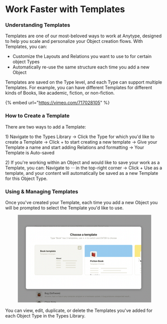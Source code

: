 # Work Faster with Templates

### Understanding Templates

Templates are one of our most-beloved ways to work at Anytype, designed to help you scale and personalize your Object creation flows. With Templates, you can:

* Customize the Layouts and Relations you want to use to for certain object Types
* Automatically re-use the same structure each time you add a new Object

Templates are saved on the Type level, and each Type can support multiple Templates. For example, you can have different Templates for different kinds of Books, like academic, fiction, or non-fiction.&#x20;

{% embed url="https://vimeo.com/717028105" %}

### How to Create a Template

There are two ways to add a Template:&#x20;

1\) Navigate to the Types Library → Click the Type for which you'd like to create a Template → Click + to start creating a new template → Give your Template a name and start adding Relations and formatting → Your Template is Auto-saved

2\) If you're working within an Object and would like to save your work as a Template, you can: Navigate to ··· in the top-right corner → Click + Use as a template, and your content will automatically be saved as a new Template for this Object Type.

### Using & Managing Templates

Once you've created your Template, each time you add a new Object you will be prompted to select the Template you'd like to use.

<figure><img src="../.gitbook/assets/Book Template.png" alt=""><figcaption></figcaption></figure>

You can view, edit, duplicate, or delete the Templates you've added for each Object Type in the Types Library.
